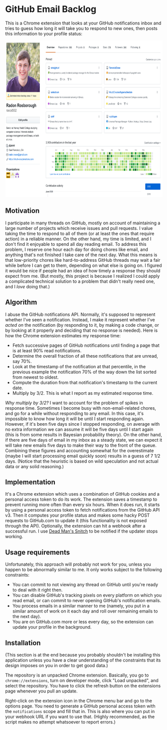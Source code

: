 # GitHub Email Backlog

This is a Chrome extension that looks at your GitHub notifications
inbox and tries to guess how long it will take you to respond to new
ones, then posts this information to your profile status:

<p align="center"> <img src="profile.png" alt="GitHub profile status
example" height="500"/> </p>

## Motivation

I participate in many threads on GitHub, mostly on account of
maintaining a large number of projects which receive issues and pull
requests. I value taking the time to respond to all of them (or at
least the ones that require action) in a reliable manner. On the other
hand, my time is limited, and I don't find it enjoyable to spend all
day reading email. To address this problem, I reserve one hour each
day for doing chores like email, and anything that's not finished I
take care of the next day. What this means is that low-priority chores
like hard-to-address GitHub threads may wait a fair while before I can
get to them, depending on what else is going on. I figured it would be
nice if people had an idea of how timely a response they should expect
from me. (But mostly, this project is because I realized I could apply
a complicated technical solution to a problem that didn't really need
one, and I *love* doing that.)

## Algorithm

I abuse the GitHub notifications API. Normally, it's supposed to
represent whether I've seen a notification. Instead, I make it
represent whether I've *acted on* the notification (by responding to
it, by making a code change, or by looking at it properly and deciding
that no response is needed). Here is how the Chrome extension
estimates my response time:

* Fetch successive pages of GitHub notifications until finding a page
  that is at least 90% read notifications.
* Determine the overall fraction of all these notifications that are
  unread, say 70%.
* Look at the timestamp of the notification at that percentile, in the
  previous example the notification 70% of the way down the list
  sorted from newest to oldest.
* Compute the duration from that notification's timestamp to the
  current date.
* Multiply by 3/2. This is what I report as my estimated response time.

*Why multiply by 3/2?* I want to account for the problem of spikes in
response time. Sometimes I become busy with non-email-related chores,
and go for a while without responding to any email. In this case, it's
impossible to know how long it will be until I start responding again.
However, if it's been five days since I stopped responding, on average
with no extra information we can assume it will be five days until I
start again (this is from some results in Bayesian probability
theory). On the other hand, if there are five days of email in my
inbox as a steady state, we can expect it will take new emails five
days to make their way to the front of the queue. Combining these
figures and accounting somewhat for the overestimate (maybe I will
start processing email quickly soon) results in a guess of 7 1/2 days.
(Notice that the heuristic is based on wild speculation and not actual
data or any solid reasoning.)

## Implementation

It's a Chrome extension which uses a combination of GitHub cookies and
a personal access token to do its work. The extension saves a
timestamp to prevent running more often than every six hours. When it
does run, it starts by using a personal access token to fetch
notifications from the GitHub API v3. Then it computes your profile
status and makes some hacky POST requests to GitHub.com to update it
(this functionality is not exposed through the API). Optionally, the
extension can hit a webhook after a successful run. I use [Dead Man's
Snitch](https://deadmanssnitch.com/) to be notified if the updater
stops working.

## Usage requirements

Unfortunately, this approach will probably not work for you, unless
you happen to be abnormally similar to me. It only works subject to
the following constraints:

* You can commit to not viewing any thread on GitHub until you're
  ready to deal with it right then.
* You can disable GitHub's tracking pixels on every platform on which
  you read email, or can commit to never opening GitHub's notification
  emails.
* You process emails in a similar manner to me (namely, you put in a
  similar amount of work on it each day and roll over remaining emails
  to the next day).
* You are on GitHub.com more or less every day, so the extension can
  update your profile in the background.

## Installation

(This section is at the end because you probably shouldn't be
installing this application unless you have a clear understanding of
the constraints that its design imposes on you in order to get good
data.)

The repository is an unpacked Chrome extension. Basically, you go to
`chrome://extensions`, turn on developer mode, click "Load unpacked",
and select the repository. You have to click the refresh button on the
extensions page whenever you pull an update.

Right-click on the extension icon in the Chrome menu bar and go to the
options page. You need to generate a GitHub personal access token with
the `notifications` scope and fill that in. This is also where you can
put in your webhook URL if you want to use that. (Highly recommended,
as the script makes no attempt whatsoever to report errors.)
